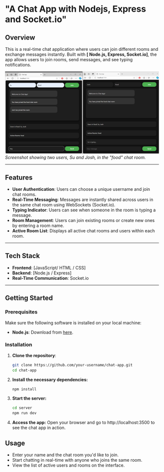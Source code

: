 # "A Chat App with Nodejs, Express and Socket.io"


## Overview
This is a real-time chat application where users can join different rooms and exchange messages instantly. Built with **[ Node.js, Express, Socket.io]**, the app allows users to join rooms, send messages, and see typing notifications.

![Chat App Screenshot](./chat_app_screenshot.png)  
*Screenshot showing two users, Su and Josh, in the "food" chat room.*

---

## Features
- **User Authentication**: Users can choose a unique username and join chat rooms.
- **Real-Time Messaging**: Messages are instantly shared across users in the same chat room using WebSockets (Socket.io).
- **Typing Indicator**: Users can see when someone in the room is typing a message.
- **Room Management**: Users can join existing rooms or create new ones by entering a room name.
- **Active Room List**: Displays all active chat rooms and users within each room.

---

## Tech Stack
- **Frontend**: [JavaScript/ HTML / CSS]
- **Backend**: [Node.js / Express]
- **Real-Time Communication**: Socket.io

---

## Getting Started

### Prerequisites
Make sure the following software is installed on your local machine:
- **Node.js**: Download from [here](https://nodejs.org/).


### Installation

1. **Clone the repository**:
   ```bash
   git clone https://github.com/your-username/chat-app.git
   cd chat-app

2. **Install the necessary dependencies:**
   ```bash
   npm install

3. **Start the server:**
    ```bash
   cd server
   npm run dev

4. **Access the app:**
Open your browser and go to http://localhost:3500 to see the chat app in action.

## Usage
- Enter your name and the chat room you'd like to join.
- Start chatting in real-time with anyone who joins the same room.
- View the list of active users and rooms on the interface.
